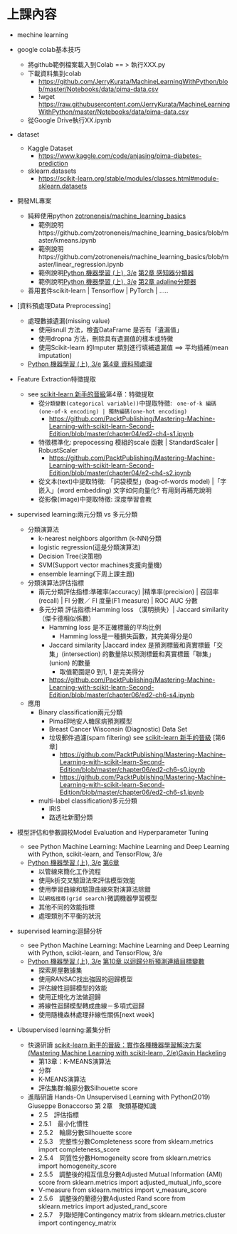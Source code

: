 # 上課內容

- mechine learning
- google colab基本技巧
  - 將github範例檔案載入到Colab == > 執行XXX.py
  - 下載資料集到colab
    - https://github.com/JerryKurata/MachineLearningWithPython/blob/master/Notebooks/data/pima-data.csv
    - !wget https://raw.githubusercontent.com/JerryKurata/MachineLearningWithPython/master/Notebooks/data/pima-data.csv
  - 從Google Drive執行XX.ipynb 
- dataset
  - Kaggle Dataset
    - https://www.kaggle.com/code/anjasing/pima-diabetes-prediction 
  - sklearn.datasets
    - https://scikit-learn.org/stable/modules/classes.html#module-sklearn.datasets 
- 開發ML專案 
  - 純粹使用python [zotroneneis/machine_learning_basics](https://github.com/zotroneneis/machine_learning_basics) 
    - 範例說明https://github.com/zotroneneis/machine_learning_basics/blob/master/kmeans.ipynb
    - 範例說明https://github.com/zotroneneis/machine_learning_basics/blob/master/linear_regression.ipynb
    - 範例說明[Python 機器學習 (上), 3/e](https://www.tenlong.com.tw/products/9789864345182) [第2章 感知器分類器](https://github.com/rasbt/python-machine-learning-book-3rd-edition/blob/master/ch02/ch02.py)
    - 範例說明[Python 機器學習 (上), 3/e](https://www.tenlong.com.tw/products/9789864345182) [第2章 adaline分類器](https://github.com/rasbt/python-machine-learning-book-3rd-edition/blob/master/ch02/ch02.py)
  - 善用套件scikit-learn | Tensorflow | PyTorch | .....
- [資料預處理Data Preprocessing]
  - 處理數據遺漏(missing value)
    -  使用isnull 方法，檢査DataFrame 是否有「遺漏值」
    -  使用dropna 方法，刪除具有遺漏值的樣本或特黴
    -  使用Scikit-learn 的Imputer 類別進行填補遺漏值 ==> 平均插補(mean imputation)
  - [Python 機器學習 (上), 3/e](https://www.tenlong.com.tw/products/9789864345182) [第4章 資料預處理](https://github.com/rasbt/python-machine-learning-book-3rd-edition/blob/master/ch04/ch04.ipynb)
- Feature Extraction特徵提取
  - see [scikit-learn 新手的晉級](https://www.tenlong.com.tw/products/9789864344840)第4章：特徵提取
    - 從`分類變數(categorical variable))`中提取特徵: ` one-of-k 編碼(one-of-k encoding) | 獨熱編碼(one-hot encoding)`
      -  https://github.com/PacktPublishing/Mastering-Machine-Learning-with-scikit-learn-Second-Edition/blob/master/chapter04/ed2-ch4-s1.ipynb
    - 特徵標準化: prepocessing 模組的scale 函數 | StandardScaler | RobustScaler 
      - https://github.com/PacktPublishing/Mastering-Machine-Learning-with-scikit-learn-Second-Edition/blob/master/chapter04/e2-ch4-s2.ipynb
    - 從文本(text)中提取特徵: 「詞袋模型」(bag-of-words model) |「字嵌入」(word embedding) 文字如何向量化?  有用到再補充說明  
    - 從影像(image)中提取特徵: 深度學習會教
- supervised learning:兩元分類 vs 多元分類
  - 分類演算法
    - k-nearest neighbors algorithm (k-NN)分類
    - logistic regression(這是分類演算法)
    - Decision Tree(決策樹)
    - SVM(Support vector machines支援向量機)
    - ensemble learning(下周上課主題)
  - 分類演算法評估指標
    - 兩元分類評估指標:準確率(accuracy) |精準率(precision) | 召回率(recall) | Fl 分數／ Fl 度量(F1 measure) | ROC AUC 分數
    - 多元分類 評估指標:Hamming loss （漢明損失）| Jaccard similarity（傑卡德相似係數）
      - Hamming loss 是不正確標籤的平均比例
        - Hamming loss是一種損失函數，其完美得分是0 
      - Jaccard similarity |Jaccard index 是預測標籤和真實標籤「交集」(intersection) 的數量除以預測標籤和真實標籤「聯集」(union) 的數量
        - 取值範圍是0 到1, 1 是完美得分 
      - https://github.com/PacktPublishing/Mastering-Machine-Learning-with-scikit-learn-Second-Edition/blob/master/chapter06/ed2-ch6-s4.ipynb
  - 應用
    - Binary classification兩元分類
      - Pima印地安人糖尿病預測模型
      - Breast Cancer Wisconsin (Diagnostic) Data Set
      - 垃圾郵件過濾(spam filtering) see [scikit-learn 新手的晉級](https://www.tenlong.com.tw/products/9789864344840) [第6章]
        - https://github.com/PacktPublishing/Mastering-Machine-Learning-with-scikit-learn-Second-Edition/blob/master/chapter06/ed2-ch6-s0.ipynb
        - https://github.com/PacktPublishing/Mastering-Machine-Learning-with-scikit-learn-Second-Edition/blob/master/chapter06/ed2-ch6-s1.ipynb 
    - multi-label classification)多元分類
      - IRIS
      - 路透社新聞分類

- 模型評估和參數調校Model Evaluation and Hyperparameter Tuning
  - see Python Machine Learning: Machine Learning and Deep Learning with Python, scikit-learn, and TensorFlow, 3/e
  - [Python 機器學習 (上), 3/e](https://www.tenlong.com.tw/products/9789864345182) [第6章](https://github.com/rasbt/python-machine-learning-book-3rd-edition/tree/master/ch06)
    - 以管線來簡化工作流程
    - 使用k折交叉驗證法來評估模型效能
    - 使用學習曲線和驗證曲線來對演算法除錯
    - 以`網格搜尋(grid search)`微調機器學習模型
    - 其他不同的效能指標
    - 處理類別不平衡的狀況
- supervised learning:迴歸分析
  - see Python Machine Learning: Machine Learning and Deep Learning with Python, scikit-learn, and TensorFlow, 3/e
  - [Python 機器學習 (上), 3/e](https://www.tenlong.com.tw/products/9789864345182) [第10章 以迴歸分析預測連續目標變數](https://github.com/rasbt/python-machine-learning-book-3rd-edition/tree/master/ch10)
    - 探索房屋數據集
    - 使用RANSAC找出強固的迴歸模型
    - 評估線性迴歸模型的效能
    - 使用正規化方法做迴歸
    - 將線性迴歸模型轉成曲線－多項式迴歸
    - 使用隨機森林處理非線性關係[next week]
 - Ubsupervised learning:叢集分析
   - 快速研讀 [scikit-learn 新手的晉級：實作各種機器學習解決方案 (Mastering Machine Learning with scikit-learn, 2/e)Gavin Hackeling](https://www.tenlong.com.tw/products/9789864344840)
     - 第13章：K-MEANS演算法
     - 分群
     - K-MEANS演算法
     - 評估集群:輪廓分數Silhouette score
   - 進階研讀 Hands-On Unsupervised Learning with Python(2019) Giuseppe Bonaccorso 第 2章　聚類基礎知識
     - 2.5　評估指標
     - 2.5.1　最小化慣性
     - 2.5.2　輪廓分數Silhouette score
     - 2.5.3　完整性分數Completeness score    from sklearn.metrics import completeness_score
     - 2.5.4　同質性分數Homogeneity score    from sklearn.metrics import homogeneity_score
     - 2.5.5　調整後的相互信息分數Adjusted Mutual Information (AMI) score from sklearn.metrics import adjusted_mutual_info_score
     - V-measure  from sklearn.metrics import v_measure_score
     - 2.5.6　調整後的蘭德分數Adjusted Rand score from sklearn.metrics import adjusted_rand_score
     - 2.5.7　列聯矩陣Contingency matrix   from sklearn.metrics.cluster import contingency_matrix
